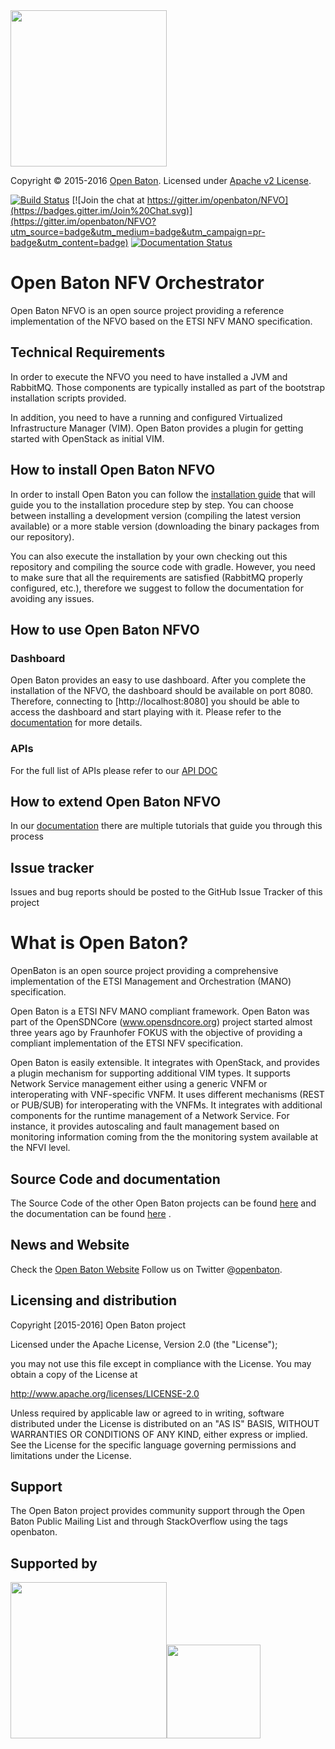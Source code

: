   <img src="https://raw.githubusercontent.com/openbaton/openbaton.github.io/master/images/openBaton.png" width="250"/>

  Copyright © 2015-2016 [Open Baton](http://openbaton.org).
  Licensed under [Apache v2 License](http://www.apache.org/licenses/LICENSE-2.0).
  
[![Build Status](https://travis-ci.org/openbaton/NFVO.svg?branch=master)](https://travis-ci.org/openbaton/NFVO)
[![Join the chat at https://gitter.im/openbaton/NFVO](https://badges.gitter.im/Join%20Chat.svg)](https://gitter.im/openbaton/NFVO?utm_source=badge&utm_medium=badge&utm_campaign=pr-badge&utm_content=badge)
[![Documentation Status](https://readthedocs.org/projects/openbaton-docs/badge/?version=stable)](http://openbaton-docs.readthedocs.io/en/stable/?badge=stable)

# Open Baton NFV Orchestrator

Open Baton NFVO is an open source project providing a reference implementation of the NFVO based on the ETSI NFV MANO specification. 

## Technical Requirements

In order to execute the NFVO you need to have installed a JVM and RabbitMQ. Those components are typically installed as part of the bootstrap installation scripts provided.

In addition, you need to have a running and configured Virtualized Infrastructure Manager (VIM). Open Baton provides a plugin for getting started with OpenStack as initial VIM. 

## How to install Open Baton NFVO

In order to install Open Baton you can follow the [installation guide](http://openbaton.github.io/documentation/nfvo-installation-deb/) that will guide you to the installation procedure step by step. You can choose between installing a development version (compiling the latest version available) or a more stable version (downloading the binary packages from our repository). 

You can also execute the installation by your own checking out this repository and compiling the source code with gradle. However, you need to make sure that all the requirements are satisfied (RabbitMQ properly configured, etc.), therefore we suggest to follow the documentation for avoiding any issues. 

## How to use Open Baton NFVO

### Dashboard

Open Baton provides an easy to use dashboard. After you complete the installation of the NFVO, the dashboard should be available on port 8080. Therefore, connecting to [http://localhost:8080] you should be able to access the dashboard and start playing with it. Please refer to the [documentation][openbaton-doc] for more details.

### APIs

For the full list of APIs please refer to our [API DOC](http://get.openbaton.org/api/ApiDoc.pdf)

## How to extend Open Baton NFVO

In our [documentation](http://openbaton.github.io/documentation/extend/) there are multiple tutorials that guide you through this process

## Issue tracker

Issues and bug reports should be posted to the GitHub Issue Tracker of this project

# What is Open Baton?

OpenBaton is an open source project providing a comprehensive implementation of the ETSI Management and Orchestration (MANO) specification.

Open Baton is a ETSI NFV MANO compliant framework. Open Baton was part of the OpenSDNCore (www.opensdncore.org) project started almost three years ago by Fraunhofer FOKUS with the objective of providing a compliant implementation of the ETSI NFV specification.

Open Baton is easily extensible. It integrates with OpenStack, and provides a plugin mechanism for supporting additional VIM types. It supports Network Service management either using a generic VNFM or interoperating with VNF-specific VNFM. It uses different mechanisms (REST or PUB/SUB) for interoperating with the VNFMs. It integrates with additional components for the runtime management of a Network Service. For instance, it provides autoscaling and fault management based on monitoring information coming from the the monitoring system available at the NFVI level.

## Source Code and documentation

The Source Code of the other Open Baton projects can be found [here][openbaton-github] and the documentation can be found [here][openbaton-doc] .

## News and Website

Check the [Open Baton Website][openbaton]
Follow us on Twitter @[openbaton][openbaton-twitter].

## Licensing and distribution
Copyright [2015-2016] Open Baton project

Licensed under the Apache License, Version 2.0 (the "License");

you may not use this file except in compliance with the License.
You may obtain a copy of the License at

  http://www.apache.org/licenses/LICENSE-2.0

Unless required by applicable law or agreed to in writing, software
distributed under the License is distributed on an "AS IS" BASIS,
WITHOUT WARRANTIES OR CONDITIONS OF ANY KIND, either express or implied.
See the License for the specific language governing permissions and
limitations under the License.

## Support
The Open Baton project provides community support through the Open Baton Public Mailing List and through StackOverflow using the tags openbaton.

## Supported by
  <img src="https://raw.githubusercontent.com/openbaton/openbaton.github.io/master/images/fokus.png" width="250"/><img src="https://raw.githubusercontent.com/openbaton/openbaton.github.io/master/images/tu.png" width="150"/>

[fokus-logo]: https://raw.githubusercontent.com/openbaton/openbaton.github.io/master/images/fokus.png
[openbaton]: http://openbaton.org
[openbaton-doc]: http://openbaton.org/documentation
[openbaton-github]: http://github.org/openbaton
[openbaton-logo]: https://raw.githubusercontent.com/openbaton/openbaton.github.io/master/images/openBaton.png
[openbaton-mail]: mailto:users@openbaton.org
[openbaton-twitter]: https://twitter.com/openbaton
[tub-logo]: https://raw.githubusercontent.com/openbaton/openbaton.github.io/master/images/tu.png
